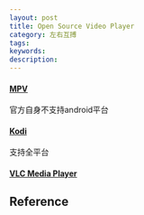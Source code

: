 ```yaml
---
layout: post
title: Open Source Video Player
category: 左右互搏
tags: 
keywords: 
description: 
---
```


#### [MPV](https://github.com/mpv-player/mpv)

官方自身不支持android平台

#### [Kodi](https://github.com/xbmc/xbmc)

支持全平台

#### [VLC Media Player](https://github.com/videolan/vlc)

## Reference

